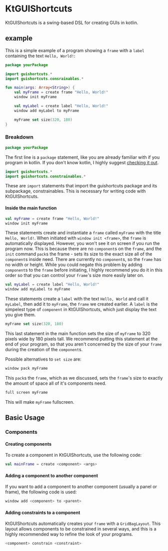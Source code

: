 # KtGUIShortcuts
KtGUIShortcuts is a swing-based DSL for creating GUIs in kotlin.

## example
This is a simple example of a program showing a `frame` with a `label` containing the text `Hello, World!`:
```kotlin
package yourPackage

import guishortcuts.*
import guishortcuts.consrainables.*

fun main(args: Array<String>) {
    val myFrame = create frame "Hello, World!"
    window init myFrame

    val myLabel = create label "Hello, World!"
    window add myLabel to myFrame

    myFrame set size(320, 180)
}

```

### Breakdown
```kotlin
package yourPackage
```
The first line is a `package` statement, like you are already familiar with if you program in kotlin. If you don't know kotlin, I highly suggest [checking it out](http://kotlinlang.org/).

```kotlin
import guishortcuts.*
import guishortcuts.constrainables.*
```
These are `import` statements that import the guishortcuts package and its subpackage, constrainables. This is necessary for writing code with KtGUIShortcuts.

#### Inside the main function
```kotlin
val myFrame = create frame "Hello, World!"
window init myFrame
```
These statements create and instantiate a `frame` called `myFrame` with the title `Hello, World!`. When initiated with `window init <frame>`, the `frame` is automatically displayed. However, you won't see it on screen if you run the program now. This is because there are no `component`s on the `frame`, and the `init` command `pack`s the frame - sets its size to the exact size all of the `component`s inside need. There are currently no `component`s, so the `frame` has no width or height. While you could negate this problem by adding `component`s to the `frame` before initiating, I highly recommend you do it in this order so that you can control your `frame`'s size more easily later on.

```kotlin
val myLabel = create label "Hello, World!"
window add myLabel to myFrame
```
These statements create a `label` with the text `Hello, World` and call it `myLabel`, then add it to `myFrame`, the `frame` we created earlier. A `label` is the simpelest type of `component` in KtGUIShortcuts, which just display the text you give them.

```kotlin
myFrame set size(320, 180)
```
This last statement in the main function sets the size of `myFrame` to 320 pixels wide by 180 pixels tall. We recommend putting this statement at the end of your program, so that you aren't concerned by the size of your `frame` during the creation of the `component`s.

Possible alternatives to `set size` are:
```kotlin
window pack myFrame
```
This `pack`s the `frame`, which as we discussed, sets the `frame`'s size to exactly the amount of space all of it's components need.

```kotlin
full screen myFrame
```
This will make `myFrame` fullscreen.

## Basic Usage
### Components
#### Creating components
To create a component in KtGUIShortcuts, use the following code:
```kotlin
val mainFrame = create <component> <args>
```

#### Adding a component to another component
If you want to add a component to another component (usually a panel or frame), the following code is used:
```kotlin
window add <component> to <parent>
```

#### Adding constraints to a component
KtGUIShortcuts automatically creates your `frame` with a `GridBagLayout`. This layout allows components to be constrained in several ways, and this is a highly recommended way to refine the look of your programs.
```kotlin
<component> constrain <constraint>
```

